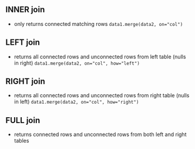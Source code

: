 ## INNER join
- only returns connected matching rows
`data1.merge(data2, on="col")`

## LEFT join
- returns all connected rows and unconnected rows from left table (nulls in right)
`data1.merge(data2, on="col", how="left")`

## RIGHT join
- returns all connected rows and unconnected rows from right table (nulls in left)
`data1.merge(data2, on="col", how="right")`

## FULL join
- returns connected rows and unconnected rows from both left and right tables
